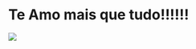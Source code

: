 <h1>Te Amo mais que tudo!!!!!!</h1>
<img src='https://encrypted-tbn0.gstatic.com/images?q=tbn:ANd9GcTkVOfN88pbWTgGBZbdA7h6az1XtWRYVc615g&usqp=CAU'>
